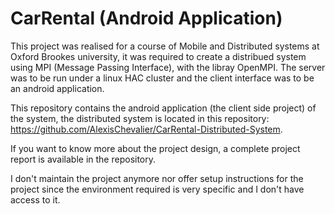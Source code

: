 # CarRental (Android Application)

This project was realised for a course of Mobile and Distributed systems at Oxford Brookes university, it was required to create a distribued system using MPI (Message Passing Interface), with the libray OpenMPI. The server was to be run under a linux HAC cluster and the client interface was to be an android application.

This repository contains the android application (the client side project) of the system, the distributed system is located in this repository: https://github.com/AlexisChevalier/CarRental-Distributed-System.

If you want to know more about the project design, a complete project report is available in the repository.

I don't maintain the project anymore nor offer setup instructions for the project since the environment required is very specific and I don't have access to it.

